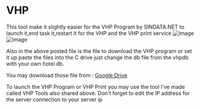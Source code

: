 # VHP
This tool make it slightly easier for the VHP Program by SINDATA.NET to launch it,end task it,restart it for the VHP and the VHP print service 
![image](https://user-images.githubusercontent.com/53135082/235323121-c2110a67-6705-457f-9d75-3e10af6eb4c3.png)
![image](https://user-images.githubusercontent.com/53135082/235323132-f7f4b4a0-3ea9-4b7a-8edd-be660e227c1c.png)

Also in the above posted file is the file to download the VHP program or set it up paste the files into the C drive just change the db file from the vhpdb with your own hotel db.

You may download those file from : [Google Drive](https://drive.google.com/drive/folders/1qNNNKMWqKq2a_aeTej4M5DnDHBEjt01J?usp=sharing)

To launch the VHP Program or VHP Print you may use the tool I've made called VHP Tools also shared above.
Don't forget to edit the IP address for the server connection to your server ip
